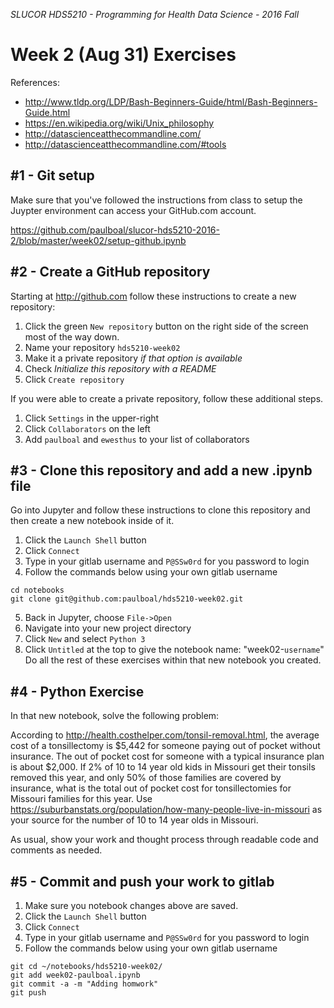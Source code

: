 _SLUCOR HDS5210 - Programming for Health Data Science - 2016 Fall_

Week 2 (Aug 31) Exercises
===
References:
* http://www.tldp.org/LDP/Bash-Beginners-Guide/html/Bash-Beginners-Guide.html
* https://en.wikipedia.org/wiki/Unix_philosophy
* http://datascienceatthecommandline.com/
* http://datascienceatthecommandline.com/#tools

#1 - Git setup
---
Make sure that you've followed the instructions from class to setup the Juypter environment can access your GitHub.com account.

https://github.com/paulboal/slucor-hds5210-2016-2/blob/master/week02/setup-github.ipynb

#2 - Create a GitHub repository
---
Starting at http://github.com follow these instructions to create a new repository:
1. Click the green `New repository` button on the right side of the screen most of the way down.
2. Name your repository `hds5210-week02`
3. Make it a private repository _if that option is available_
4. Check _Initialize this repository with a README_
5. Click `Create repository`

If you were able to create a private repository, follow these additional steps.
1. Click `Settings` in the upper-right
2. Click `Collaborators` on the left
3. Add `paulboal` and `ewesthus` to your list of collaborators

#3 - Clone this repository and add a new .ipynb file
---
Go into Jupyter and follow these instructions to clone this repository and then create a new notebook inside of it.
1. Click the `Launch Shell` button
2. Click `Connect`
3. Type in your gitlab username and `P@SSw0rd` for you password to login
4. Follow the commands below using your own gitlab username
```
cd notebooks
git clone git@github.com:paulboal/hds5210-week02.git
```
5. Back in Jupyter, choose `File->Open`
6. Navigate into your new project directory
7. Click `New` and select `Python 3`
8. Click `Untitled` at the top to give the notebook name: "week02-`username`"
Do all the rest of these exercises within that new notebook you created.

#4 - Python Exercise
---
In that new notebook, solve the following problem:

According to http://health.costhelper.com/tonsil-removal.html, the average cost of a tonsillectomy is $5,442 for someone paying out of pocket without insurance.  The out of pocket cost for someone with a typical insurance plan is about $2,000.  If 2% of 10 to 14 year old kids in Missouri get their tonsils removed this year, and only 50% of those families are covered by insurance, what is the total out of pocket cost for tonsillectomies for Missouri families for this year.  Use https://suburbanstats.org/population/how-many-people-live-in-missouri as your source for the number of 10 to 14 year olds in Missouri.

As usual, show your work and thought process through readable code and comments as needed.

#5 - Commit and push your work to gitlab
---

1. Make sure you notebook changes above are saved.
2. Click the `Launch Shell` button
3. Click `Connect`
4. Type in your gitlab username and `P@SSw0rd` for you password to login
5. Follow the commands below using your own gitlab username
```
git cd ~/notebooks/hds5210-week02/
git add week02-paulboal.ipynb
git commit -a -m "Adding homwork"
git push
```
